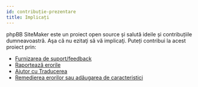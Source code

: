 ```yaml
---
id: contribuție-prezentare
title: Implicați
---
```


phpBB SiteMaker este un proiect open source și salută ideile și contribuțiile dumneavoastră. Aşa că nu ezitaţi să vă implicaţi. Puteți contribui la acest proiect prin:

* [Furnizarea de suport/feedback](https://www.phpbb.com/customise/db/extension/phpbb_sitemaker_2)
* [Raportează erorile](https://github.com/blitze/phpBB-ext-sitemaker/issues)
* [Ajutor cu Traducerea](./contrib-translators.md)
* [Remedierea erorilor sau adăugarea de caracteristici](./contrib-pull-requests.md)